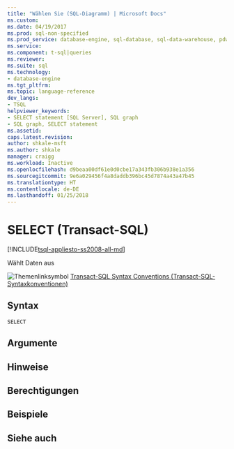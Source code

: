 ```yaml
---
title: "Wählen Sie (SQL-Diagramm) | Microsoft Docs"
ms.custom: 
ms.date: 04/19/2017
ms.prod: sql-non-specified
ms.prod_service: database-engine, sql-database, sql-data-warehouse, pdw
ms.service: 
ms.component: t-sql|queries
ms.reviewer: 
ms.suite: sql
ms.technology:
- database-engine
ms.tgt_pltfrm: 
ms.topic: language-reference
dev_langs:
- TSQL
helpviewer_keywords:
- SELECT statement [SQL Server], SQL graph
- SQL graph, SELECT statement
ms.assetid: 
caps.latest.revision: 
author: shkale-msft
ms.author: shkale
manager: craigg
ms.workload: Inactive
ms.openlocfilehash: d9beaa00df61e0d0cbe17a343fb306b938e1a356
ms.sourcegitcommit: 9e6a029456f4a8daddb396bc45d7874a43a47b45
ms.translationtype: HT
ms.contentlocale: de-DE
ms.lasthandoff: 01/25/2018
---
```

# <a name="select-transact-sql"></a>SELECT (Transact-SQL)
[!INCLUDE[tsql-appliesto-ss2008-all-md](../../includes/tsql-appliesto-ss2008-all-md.md)]

  Wählt Daten aus   
  
 ![Themenlinksymbol](../../database-engine/configure-windows/media/topic-link.gif "Topic link icon") [Transact-SQL Syntax Conventions (Transact-SQL-Syntaxkonventionen)](../../t-sql/language-elements/transact-sql-syntax-conventions-transact-sql.md)  
  
## <a name="syntax"></a>Syntax  
  
```  
SELECT
```

## <a name="arguments"></a>Argumente  

## <a name="remarks"></a>Hinweise  

## <a name="permissions"></a>Berechtigungen  

## <a name="examples"></a>Beispiele  

## <a name="see-also"></a>Siehe auch  

